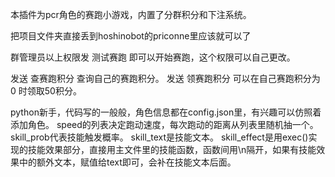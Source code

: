 本插件为pcr角色的赛跑小游戏，内置了分群积分和下注系统。

把项目文件夹直接丢到hoshinobot的priconne里应该就可以了

群管理员以上权限发 测试赛跑 即可以开始赛跑，这个权限可以自己更改。

发送 查赛跑积分 查询自己的赛跑积分。
发送 领赛跑积分 可以在自己赛跑积分为0 时领取50积分。

python新手，代码写的一般般，角色信息都在config.json里，有兴趣可以仿照着添加角色。
speed的列表决定跑动速度，每次跑动的距离从列表里随机抽一个。
skill_prob代表技能触发概率。
skill_text是技能文本。
skill_effect是用exec()实现的技能效果部分，直接用主文件里的技能函数，函数间用\n隔开，如果有技能效果中的额外文本，赋值给text即可，会补在技能文本后面。

